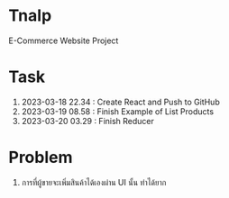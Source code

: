 # Tnalp
E-Commerce Website Project

# Task
1. 2023-03-18 22.34 : Create React and Push to GitHub
2. 2023-03-19 08.58 : Finish Example of List Products
3. 2023-03-20 03.29 : Finish Reducer

# Problem
1. การที่ผู้ขายจะเพิ่มสินค้าได้เองผ่าน UI นั้น ทำได้ยาก